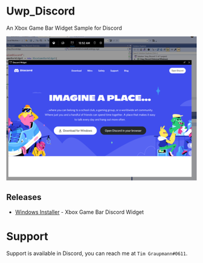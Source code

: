 # Uwp_Discord
An Xbox Game Bar Widget Sample for Discord

![image_1](images/image_1.png)

## Releases

* [Windows Installer](https://github.com/tgraupmann/Uwp_Discord/releases/tag/1.0.0) - Xbox Game Bar Discord Widget

# Support

Support is available in Discord, you can reach me at `Tim Graupmann#0611`.
